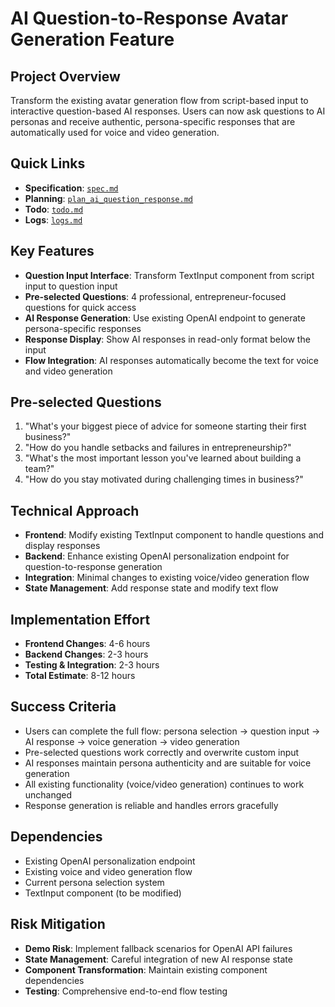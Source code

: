 # AI Question-to-Response Avatar Generation Feature

## Project Overview

Transform the existing avatar generation flow from script-based input to interactive question-based AI responses. Users can now ask questions to AI personas and receive authentic, persona-specific responses that are automatically used for voice and video generation.

## Quick Links

- **Specification**: [`spec.md`](./spec.md)
- **Planning**: [`plan_ai_question_response.md`](./plan_ai_question_response.md)
- **Todo**: [`todo.md`](./todo.md)
- **Logs**: [`logs.md`](./logs.md)

## Key Features

- **Question Input Interface**: Transform TextInput component from script input to question input
- **Pre-selected Questions**: 4 professional, entrepreneur-focused questions for quick access
- **AI Response Generation**: Use existing OpenAI endpoint to generate persona-specific responses
- **Response Display**: Show AI responses in read-only format below the input
- **Flow Integration**: AI responses automatically become the text for voice and video generation

## Pre-selected Questions

1. "What's your biggest piece of advice for someone starting their first business?"
2. "How do you handle setbacks and failures in entrepreneurship?"
3. "What's the most important lesson you've learned about building a team?"
4. "How do you stay motivated during challenging times in business?"

## Technical Approach

- **Frontend**: Modify existing TextInput component to handle questions and display responses
- **Backend**: Enhance existing OpenAI personalization endpoint for question-to-response generation
- **Integration**: Minimal changes to existing voice/video generation flow
- **State Management**: Add response state and modify text flow

## Implementation Effort

- **Frontend Changes**: 4-6 hours
- **Backend Changes**: 2-3 hours
- **Testing & Integration**: 2-3 hours
- **Total Estimate**: 8-12 hours

## Success Criteria

- Users can complete the full flow: persona selection → question input → AI response → voice generation → video generation
- Pre-selected questions work correctly and overwrite custom input
- AI responses maintain persona authenticity and are suitable for voice generation
- All existing functionality (voice/video generation) continues to work unchanged
- Response generation is reliable and handles errors gracefully

## Dependencies

- Existing OpenAI personalization endpoint
- Existing voice and video generation flow
- Current persona selection system
- TextInput component (to be modified)

## Risk Mitigation

- **Demo Risk**: Implement fallback scenarios for OpenAI API failures
- **State Management**: Careful integration of new AI response state
- **Component Transformation**: Maintain existing component dependencies
- **Testing**: Comprehensive end-to-end flow testing
